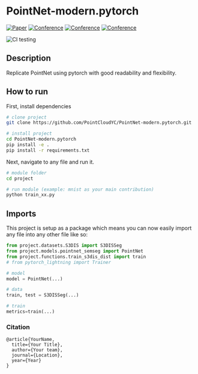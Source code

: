 # PointNet-modern.pytorch

[![Paper](http://img.shields.io/badge/paper-arxiv.1001.2234-B31B1B.svg)](https://www.nature.com/articles/nature14539)
[![Conference](http://img.shields.io/badge/NeurIPS-2019-4b44ce.svg)](https://papers.nips.cc/book/advances-in-neural-information-processing-systems-31-2018)
[![Conference](http://img.shields.io/badge/ICLR-2019-4b44ce.svg)](https://papers.nips.cc/book/advances-in-neural-information-processing-systems-31-2018)
[![Conference](http://img.shields.io/badge/AnyConference-year-4b44ce.svg)](https://papers.nips.cc/book/advances-in-neural-information-processing-systems-31-2018)  
<!--
ARXIV   
[![Paper](http://img.shields.io/badge/arxiv-math.co:1480.1111-B31B1B.svg)](https://www.nature.com/articles/nature14539)
-->
![CI testing](https://github.com/PyTorchLightning/deep-learning-project-template/workflows/CI%20testing/badge.svg?branch=master&event=push)


<!--  
Conference   
-->   
</div>
 
## Description   
Replicate PointNet using pytorch with good readability and flexibility.

## How to run   
First, install dependencies   
```bash
# clone project   
git clone https://github.com/PointCloudYC/PointNet-modern.pytorch.git

# install project   
cd PointNet-modern.pytorch
pip install -e .   
pip install -r requirements.txt
 ```   
 Next, navigate to any file and run it.   
 ```bash
# module folder
cd project

# run module (example: mnist as your main contribution)   
python train_xx.py    
```

## Imports
This project is setup as a package which means you can now easily import any file into any other file like so:
```python
from project.datasets.S3DIS import S3DISSeg
from project.models.pointnet_semseg import PointNet
from project.functions.train_s3dis_dist import train
# from pytorch_lightning import Trainer

# model
model = PointNet(...)

# data
train, test = S3DISSeg(...)

# train
metrics=train(...)
```

### Citation   
```
@article{YourName,
  title={Your Title},
  author={Your team},
  journal={Location},
  year={Year}
}
```   

